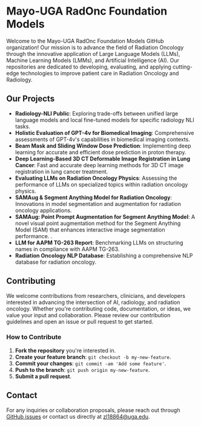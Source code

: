 # Mayo-UGA RadOnc Foundation Models

Welcome to the Mayo-UGA RadOnc Foundation Models GitHub organization! Our mission is to advance the field of Radiation Oncology through the innovative application of Large Language Models (LLMs), Machine Learning Models (LMMs), and Artificial Intelligence (AI). Our repositories are dedicated to developing, evaluating, and applying cutting-edge technologies to improve patient care in Radiation Oncology and Radiology.

## Our Projects

- **Radiology-NLI Public**: Exploring trade-offs between unified large language models and local fine-tuned models for specific radiology NLI tasks.
- **Holistic Evaluation of GPT-4v for Biomedical Imaging**: Comprehensive assessments of GPT-4v's capabilities in biomedical imaging contexts.
- **Beam Mask and Sliding Window Dose Prediction**: Implementing deep learning for accurate and efficient dose prediction in proton therapy.
- **Deep Learning-Based 3D CT Deformable Image Registration in Lung Cancer**: Fast and accurate deep learning methods for 3D CT image registration in lung cancer treatment.
- **Evaluating LLMs on Radiation Oncology Physics**: Assessing the performance of LLMs on specialized topics within radiation oncology physics.
- **SAMAug & Segment Anything Model for Radiation Oncology**: Innovations in model segmentation and augmentation for radiation oncology applications.
- **SAMAug: Point Prompt Augmentation for Segment Anything Model**: A novel visual point augmentation method for the Segment Anything Model (SAM) that enhances interactive image segmentation performance. .
- **LLM for AAPM TG-263 Report**: Benchmarking LLMs on structuring names in compliance with AAPM TG-263.
- **Radiation Oncology NLP Database**: Establishing a comprehensive NLP database for radiation oncology.

## Contributing

We welcome contributions from researchers, clinicians, and developers interested in advancing the intersection of AI, radiology, and radiation oncology. Whether you're contributing code, documentation, or ideas, we value your input and collaboration. Please review our contribution guidelines and open an issue or pull request to get started.

### How to Contribute

1. **Fork the repository** you're interested in.
2. **Create your feature branch**: `git checkout -b my-new-feature`.
3. **Commit your changes**: `git commit -am 'Add some feature'`.
4. **Push to the branch**: `git push origin my-new-feature`.
5. **Submit a pull request**.

## Contact

For any inquiries or collaboration proposals, please reach out through [GitHub issues](#) or contact us directly at zl18864@uga.edu.

